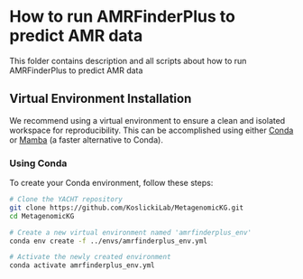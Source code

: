# How to run AMRFinderPlus to predict AMR data
This folder contains description and all scripts about how to run AMRFinderPlus to predict AMR data

## Virtual Environment Installation
We recommend using a virtual environment to ensure a clean and isolated workspace for reproducibility. This can be accomplished using either [Conda](https://conda.io/projects/conda/en/latest/user-guide/install/index.html) or [Mamba](https://github.com/mamba-org/mamba) (a faster alternative to Conda).

### Using Conda
To create your Conda environment, follow these steps:

```bash
# Clone the YACHT repository
git clone https://github.com/KoslickiLab/MetagenomicKG.git
cd MetagenomicKG

# Create a new virtual environment named 'amrfinderplus_env'
conda env create -f ../envs/amrfinderplus_env.yml

# Activate the newly created environment
conda activate amrfinderplus_env.yml
```